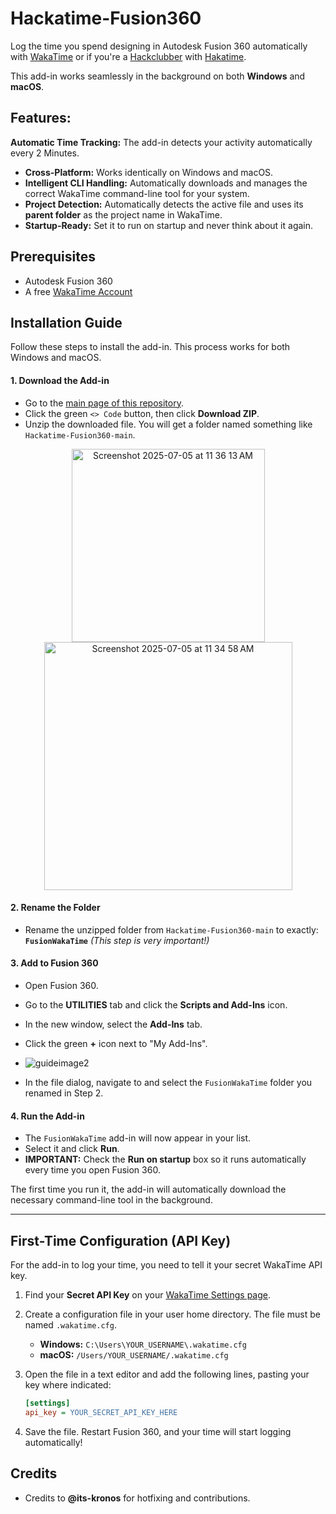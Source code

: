 # Hackatime-Fusion360
Log the time you spend designing in Autodesk Fusion 360 automatically with [WakaTime](https://wakatime.com) or if you're a [Hackclubber](https://hackclub.com) with [Hakatime](https://hackatime.hackclub.com).

This add-in works seamlessly in the background on both **Windows** and **macOS**.

## Features:
**Automatic Time Tracking:** The add-in detects your activity automatically every 2 Minutes.
-   **Cross-Platform:** Works identically on Windows and macOS.
-   **Intelligent CLI Handling:** Automatically downloads and manages the correct WakaTime command-line tool for your system.
-   **Project Detection:** Automatically detects the active file and uses its **parent folder** as the project name in WakaTime.
-   **Startup-Ready:** Set it to run on startup and never think about it again.


## Prerequisites

-   Autodesk Fusion 360
-   A free [WakaTime Account](https://wakatime.com/signup)


## Installation Guide

Follow these steps to install the add-in. This process works for both Windows and macOS.

#### 1. Download the Add-in
-   Go to the [main page of this repository](https://github.com/LiveWaffle/Hackatime-Fusion360).
-   Click the green `<> Code` button, then click **Download ZIP**.
-   Unzip the downloaded file. You will get a folder named something like `Hackatime-Fusion360-main`.

<p align="center">
<img width="309" center alt="Screenshot 2025-07-05 at 11 36 13 AM" src="https://github.com/user-attachments/assets/881233cb-ea98-448f-8b6e-5f43c6b5b87d" />

<br>

<img width="397" alt="Screenshot 2025-07-05 at 11 34 58 AM" src="https://github.com/user-attachments/assets/d77d50e4-7da3-4f80-9139-c754ee72b6e0" />
  
</p>

#### 2. Rename the Folder
-   Rename the unzipped folder from `Hackatime-Fusion360-main` to exactly:
    **`FusionWakaTime`**
    *(This step is very important!)*

#### 3. Add to Fusion 360
-   Open Fusion 360.
-   Go to the **UTILITIES** tab and click the **Scripts and Add-Ins** icon.
-   In the new window, select the **Add-Ins** tab.
-   Click the green **+** icon next to "My Add-Ins".
-   ![guideimage2](https://github.com/LiveWaffle/Hackatime-Fusion360/assets/175021115/285c57b7-5a04-4054-9549-14a01c40f283)

-   In the file dialog, navigate to and select the `FusionWakaTime` folder you renamed in Step 2.

#### 4. Run the Add-in
-   The `FusionWakaTime` add-in will now appear in your list.
-   Select it and click **Run**.
-   **IMPORTANT:** Check the **Run on startup** box so it runs automatically every time you open Fusion 360.

The first time you run it, the add-in will automatically download the necessary command-line tool in the background.

---

## First-Time Configuration (API Key)

For the add-in to log your time, you need to tell it your secret WakaTime API key.

1.  Find your **Secret API Key** on your [WakaTime Settings page](https://wakatime.com/settings/api-key).

2.  Create a configuration file in your user home directory. The file must be named `.wakatime.cfg`.
    -   **Windows:** `C:\Users\YOUR_USERNAME\.wakatime.cfg`
    -   **macOS:** `/Users/YOUR_USERNAME/.wakatime.cfg`

3.  Open the file in a text editor and add the following lines, pasting your key where indicated:

    ```ini
    [settings]
    api_key = YOUR_SECRET_API_KEY_HERE
    ```

4.  Save the file. Restart Fusion 360, and your time will start logging automatically!

## Credits

-   Credits to **@its-kronos** for hotfixing and contributions.

